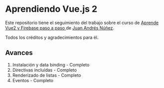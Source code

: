 # Aprendiendo Vue.js 2

Este repositorio tiene el seguimiento del trabajo sobre el curso de [Aprende Vue2 y Firebase paso a paso ](https://wmedia.teachable.com/p/aprende-vue2-y-firebase-paso-a-paso) de  [Juan Andrés Núñez](https://wmedia.teachable.com/courses/author/76332).

Todos los créditos y agradecimientos para él.

## Avances

1. Instalación y data binding - Completo
1. Directivas incluídas - Completo
1. Renderizado de listas - Completo
1. Eventos - Completo


